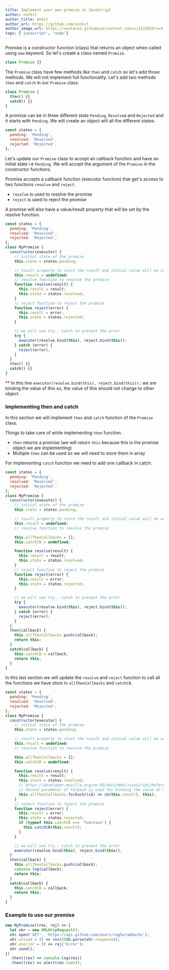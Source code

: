 ```yaml
---
title: Implement your own promise in JavaScript
author: nnnkit
author_title: Ankit
author_url: https://github.com/nnnkit
author_image_url: https://avatars2.githubusercontent.com/u/3122626?v=4
tags: ['javascript', 'node']
---
```


Promise is a constructor function (class) that returns an object when called using `new` keyword. So let's create a class named `Promise`.

```js
class Promise {}
```

The `Promise` class have few methods like `then` and `catch` so let's add those methods. We will not implement full functionality. Let's add two methods `then` and `catch` in our `Promise` class.

```js
class Promise {
  then() {}
  catch() {}
}
```

A promise can be in three different state `Pending`, `Resolved` and `Rejected` and it starts with `Pending`. We will create an object will all the different states.

```js
const states = {
  pending: 'Pending',
  resolved: 'Resolved',
  rejected: 'Rejected',
};
```

Let's update our `Promise` class to accept an callback function and have an initial state i.e `Pending`. We will accept the argument of the `Promise` in the constructor functions.

Promise accepts a callback function (executor function) that get's access to two functions `resolve` and `reject`.

- `resolve` is used to resolve the promise
- `reject` is used to reject the promise

A promise will also have a value/result property that will be set by the resolve function.

```js
const states = {
  pending: 'Pending',
  resolved: 'Resolved',
  rejected: 'Rejected',
};
class MyPromise {
  constructor(executor) {
    // initial state of the promise
    this.state = states.pending;

    // result property to store the result and initial value will be undefined
    this.result = undefined;
    // resolve function to resolve the promise
    function resolve(result) {
      this.result = result;
      this.state = states.resolved;
    }
    // reject function to reject the promise
    function reject(error) {
      this.result = error;
      this.state = states.rejected;
    }

    // we will use try.. catch to prevent the error
    try {
      executor(resolve.bind(this), reject.bind(this));
    } catch (error) {
      reject(error);
    }
  }
  then() {}
  catch() {}
}
```

\*\* In this line `executor(resolve.bind(this), reject.bind(this));` we are binding the value of this so, the value of this should not change to other object.

### Implementing then and catch

In this section we will implement `then` and `catch` function of the `Promise` class.

Things to take care of while implementing `then` function.

- `then` returns a promise (we will return `this` because this is the promise object we are implementing)
- Multiple `then` can be used so we will need to store them in array

For implementing `catch` function we need to add one callback in catch.

```js
const states = {
  pending: 'Pending',
  resolved: 'Resolved',
  rejected: 'Rejected',
};
class MyPromise {
  constructor(executor) {
    // initial state of the promise
    this.state = states.pending;

    // result property to store the result and initial value will be undefined
    this.result = undefined;
    // resolve function to resolve the promise

    this.allThenCallbacks = [];
    this.catchCB = undefined;

    function resolve(result) {
      this.result = result;
      this.state = states.resolved;
    }
    // reject function to reject the promise
    function reject(error) {
      this.result = error;
      this.state = states.rejected;
    }

    // we will use try.. catch to prevent the error
    try {
      executor(resolve.bind(this), reject.bind(this));
    } catch (error) {
      reject(error);
    }
  }
  then(callback) {
    this.allThenCallbacks.push(callback);
    return this;
  }
  catch(callback) {
    this.catchCB = callback;
    return this;
  }
}
```

In this last section we will update the `resolve` and `reject` function to call all the functions we have store in `allThenCallbacks` and `catchCB`.

```js
const states = {
  pending: 'Pending',
  resolved: 'Resolved',
  rejected: 'Rejected',
};
class MyPromise {
  constructor(executor) {
    // initial state of the promise
    this.state = states.pending;

    // result property to store the result and initial value will be undefined
    this.result = undefined;
    // resolve function to resolve the promise

    this.allThenCallbacks = [];
    this.catchCB = undefined;

    function resolve(result) {
      this.result = result;
      this.state = states.resolved;
      // https://developer.mozilla.org/en-US/docs/Web/JavaScript/Reference/Global_Objects/Array/forEach
      // Second parameter of forEach is used for binding the value of this in the callback function
      this.allThenCallbacks.forEach((cb) => cb(this.result), this);
    }
    // reject function to reject the promise
    function reject(error) {
      this.result = error;
      this.state = states.rejected;
      if (typeof this.catchCB === 'function') {
        this.catchCB(this.result);
      }
    }

    // we will use try.. catch to prevent the error
    executor(resolve.bind(this), reject.bind(this));
  }
  then(callback) {
    this.allThenCallbacks.push(callback);
    console.log(callback);
    return this;
  }
  catch(callback) {
    this.catchCB = callback;
    return this;
  }
}
```

### Example to use our promise

```js
new MyPromise((res, rej) => {
  let xhr = new XMLHttpRequest();
  xhr.open('GET', 'https://api.github.com/users/raghurambachu');
  xhr.onload = () => res(JSON.parse(xhr.response));
  xhr.onerror = () => rej('Error');
  xhr.send();
})
  .then((res) => console.log(res))
  .then((res) => alert(res.name));
```
